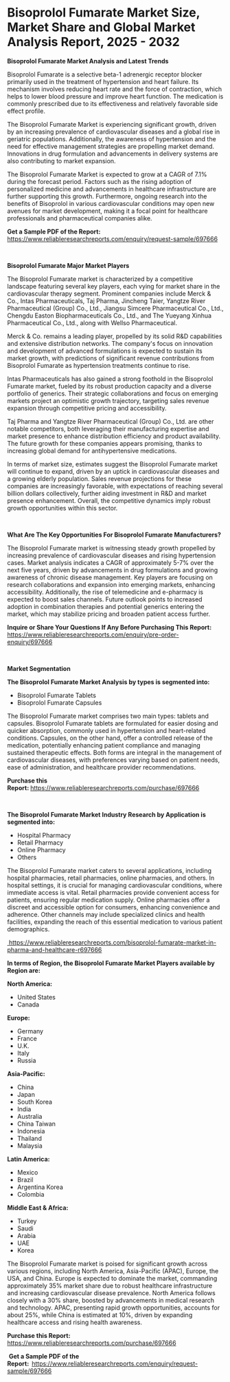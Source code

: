 <p><h1>Bisoprolol Fumarate Market Size, Market Share and Global Market Analysis Report, 2025 - 2032</h1></p><p><strong>Bisoprolol Fumarate Market Analysis and Latest Trends</strong></p>
<p><p>Bisoprolol Fumarate is a selective beta-1 adrenergic receptor blocker primarily used in the treatment of hypertension and heart failure. Its mechanism involves reducing heart rate and the force of contraction, which helps to lower blood pressure and improve heart function. The medication is commonly prescribed due to its effectiveness and relatively favorable side effect profile.</p><p>The Bisoprolol Fumarate Market is experiencing significant growth, driven by an increasing prevalence of cardiovascular diseases and a global rise in geriatric populations. Additionally, the awareness of hypertension and the need for effective management strategies are propelling market demand. Innovations in drug formulation and advancements in delivery systems are also contributing to market expansion.</p><p>The Bisoprolol Fumarate Market is expected to grow at a CAGR of 7.1% during the forecast period. Factors such as the rising adoption of personalized medicine and advancements in healthcare infrastructure are further supporting this growth. Furthermore, ongoing research into the benefits of Bisoprolol in various cardiovascular conditions may open new avenues for market development, making it a focal point for healthcare professionals and pharmaceutical companies alike.</p></p>
<p><strong>Get a Sample PDF of the Report:&nbsp;</strong> <a href="https://www.reliableresearchreports.com/enquiry/request-sample/697666?utm_campaign=8&utm_medium=2&utm_source=Github&utm_content=ia&utm_term=19042025&utm_id=bisoprolol-fumarate">https://www.reliableresearchreports.com/enquiry/request-sample/697666</a></p>
<p>&nbsp;</p>
<p><strong>Bisoprolol Fumarate Major Market Players</strong></p>
<p><p>The Bisoprolol Fumarate market is characterized by a competitive landscape featuring several key players, each vying for market share in the cardiovascular therapy segment. Prominent companies include Merck & Co., Intas Pharmaceuticals, Taj Pharma, Jincheng Taier, Yangtze River Pharmaceutical (Group) Co., Ltd., Jiangsu Simcere Pharmaceutical Co., Ltd., Chengdu Easton Biopharmaceuticals Co., Ltd., and The Yueyang Xinhua Pharmaceutical Co., Ltd., along with Wellso Pharmaceutical.</p><p>Merck & Co. remains a leading player, propelled by its solid R&D capabilities and extensive distribution networks. The company's focus on innovation and development of advanced formulations is expected to sustain its market growth, with predictions of significant revenue contributions from Bisoprolol Fumarate as hypertension treatments continue to rise.</p><p>Intas Pharmaceuticals has also gained a strong foothold in the Bisoprolol Fumarate market, fueled by its robust production capacity and a diverse portfolio of generics. Their strategic collaborations and focus on emerging markets project an optimistic growth trajectory, targeting sales revenue expansion through competitive pricing and accessibility.</p><p>Taj Pharma and Yangtze River Pharmaceutical (Group) Co., Ltd. are other notable competitors, both leveraging their manufacturing expertise and market presence to enhance distribution efficiency and product availability. The future growth for these companies appears promising, thanks to increasing global demand for antihypertensive medications.</p><p>In terms of market size, estimates suggest the Bisoprolol Fumarate market will continue to expand, driven by an uptick in cardiovascular diseases and a growing elderly population. Sales revenue projections for these companies are increasingly favorable, with expectations of reaching several billion dollars collectively, further aiding investment in R&D and market presence enhancement. Overall, the competitive dynamics imply robust growth opportunities within this sector.</p></p>
<p>&nbsp;</p>
<p><strong>What Are The Key Opportunities For Bisoprolol Fumarate Manufacturers?</strong></p>
<p><p>The Bisoprolol Fumarate market is witnessing steady growth propelled by increasing prevalence of cardiovascular diseases and rising hypertension cases. Market analysis indicates a CAGR of approximately 5-7% over the next five years, driven by advancements in drug formulations and growing awareness of chronic disease management. Key players are focusing on research collaborations and expansion into emerging markets, enhancing accessibility. Additionally, the rise of telemedicine and e-pharmacy is expected to boost sales channels. Future outlook points to increased adoption in combination therapies and potential generics entering the market, which may stabilize pricing and broaden patient access further.</p></p>
<p><strong>Inquire or Share Your Questions If Any Before Purchasing This Report:</strong> <a href="https://www.reliableresearchreports.com/enquiry/pre-order-enquiry/697666?utm_campaign=8&utm_medium=2&utm_source=Github&utm_content=ia&utm_term=19042025&utm_id=bisoprolol-fumarate">https://www.reliableresearchreports.com/enquiry/pre-order-enquiry/697666</a></p>
<p>&nbsp;</p>
<p><strong>Market Segmentation</strong></p>
<p><strong>The Bisoprolol Fumarate Market Analysis by types is segmented into:</strong></p>
<p><ul><li>Bisoprolol Fumarate Tablets</li><li>Bisoprolol Fumarate Capsules</li></ul></p>
<p><p>The Bisoprolol Fumarate market comprises two main types: tablets and capsules. Bisoprolol Fumarate tablets are formulated for easier dosing and quicker absorption, commonly used in hypertension and heart-related conditions. Capsules, on the other hand, offer a controlled release of the medication, potentially enhancing patient compliance and managing sustained therapeutic effects. Both forms are integral in the management of cardiovascular diseases, with preferences varying based on patient needs, ease of administration, and healthcare provider recommendations.</p></p>
<p><strong>Purchase this Report:&nbsp;</strong><a href="https://www.reliableresearchreports.com/purchase/697666?utm_campaign=8&utm_medium=2&utm_source=Github&utm_content=ia&utm_term=19042025&utm_id=bisoprolol-fumarate">https://www.reliableresearchreports.com/purchase/697666</a></p>
<p>&nbsp;</p>
<p><strong>The Bisoprolol Fumarate Market Industry Research by Application is segmented into:</strong></p>
<p><ul><li>Hospital Pharmacy</li><li>Retail Pharmacy</li><li>Online Pharmacy</li><li>Others</li></ul></p>
<p><p>The Bisoprolol Fumarate market caters to several applications, including hospital pharmacies, retail pharmacies, online pharmacies, and others. In hospital settings, it is crucial for managing cardiovascular conditions, where immediate access is vital. Retail pharmacies provide convenient access for patients, ensuring regular medication supply. Online pharmacies offer a discreet and accessible option for consumers, enhancing convenience and adherence. Other channels may include specialized clinics and health facilities, expanding the reach of this essential medication to various patient demographics.</p></p>
<p><a href="https://www.reliableresearchreports.com/bisoprolol-fumarate-market-in-pharma-and-healthcare-r697666?utm_campaign=8&utm_medium=2&utm_source=Github&utm_content=ia&utm_term=19042025&utm_id=bisoprolol-fumarate">&nbsp;https://www.reliableresearchreports.com/bisoprolol-fumarate-market-in-pharma-and-healthcare-r697666</a></p>
<p><strong>In terms of Region, the Bisoprolol Fumarate Market Players available by Region are:</strong></p>
<p>
    <p> <strong> North America: </strong>
        <ul>
            <li>United States</li>
            <li>Canada</li>
        </ul>
        </p> 
    <p> <strong> Europe: </strong>
        <ul>
            <li>Germany</li>
            <li>France</li>
            <li>U.K.</li>
            <li>Italy</li>
            <li>Russia</li>
        </ul>
        </p> 
    <p> <strong> Asia-Pacific: </strong>
        <ul>
            <li>China</li>
            <li>Japan</li>
            <li>South Korea</li>
            <li>India</li>
            <li>Australia</li>
            <li>China Taiwan</li>
            <li>Indonesia</li>
            <li>Thailand</li>
            <li>Malaysia</li>
        </ul>
        </p> 
    <p> <strong> Latin America: </strong>
        <ul>
            <li>Mexico</li>
            <li>Brazil</li>
            <li>Argentina Korea</li>
            <li>Colombia</li>
        </ul>
        </p> 
    <p> <strong> Middle East & Africa: </strong>
        <ul>
            <li>Turkey</li>
            <li>Saudi</li>
            <li>Arabia</li>
            <li>UAE</li>
            <li>Korea</li>
        </ul>
    </p>
    </p>
<p><p>The Bisoprolol Fumarate market is poised for significant growth across various regions, including North America, Asia-Pacific (APAC), Europe, the USA, and China. Europe is expected to dominate the market, commanding approximately 35% market share due to robust healthcare infrastructure and increasing cardiovascular disease prevalence. North America follows closely with a 30% share, boosted by advancements in medical research and technology. APAC, presenting rapid growth opportunities, accounts for about 25%, while China is estimated at 10%, driven by expanding healthcare access and rising health awareness.</p></p>
<p><strong>Purchase this Report: </strong><a href="https://www.reliableresearchreports.com/purchase/697666?utm_campaign=8&utm_medium=2&utm_source=Github&utm_content=ia&utm_term=19042025&utm_id=bisoprolol-fumarate">https://www.reliableresearchreports.com/purchase/697666</a></p>
<p>&nbsp;<strong>Get a Sample PDF of the Report:&nbsp;&nbsp;</strong><a href="https://www.reliableresearchreports.com/enquiry/request-sample/697666?utm_campaign=8&utm_medium=2&utm_source=Github&utm_content=ia&utm_term=19042025&utm_id=bisoprolol-fumarate">https://www.reliableresearchreports.com/enquiry/request-sample/697666</a></p>
<p><strong></strong></p>
<p><p></p><p></p><p></p></p>